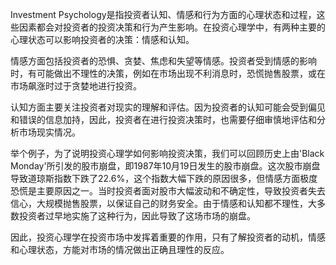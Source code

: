 

Investment Psychology是指投资者认知、情感和行为方面的心理状态和过程，这些因素都会对投资者的投资决策和行为产生影响。在投资心理学中，有两种主要的心理状态可以影响投资者的决策：情感和认知。

情感方面包括投资者的恐惧、贪婪、焦虑和失望等情感。投资者受到情感的影响时，有可能做出不理性的决策，例如在市场出现不利消息时，恐慌抛售股票，或在市场飙涨时过于贪婪地进行投资。

认知方面主要关注投资者对现实的理解和评估。因为投资者的认知可能会受到偏见和错误的信息加持，因此，投资者在进行投资决策时，也需要仔细审慎地评估和分析市场现实情况。

举个例子，为了说明投资心理学如何影响投资决策，我们可以回顾历史上由'Black Monday'所引发的股市崩盘，即1987年10月19日发生的股市崩盘。这次股市崩盘导致道琼斯指数下跌了22.6%，这个指数大幅下跌的原因很多，但情感方面极度恐慌是主要原因之一。当时投资者面对股市大幅波动和不确定性，导致投资者失去信心，大规模抛售股票，以保证自己的财务安全。由于情感和认知都不理性，大多数投资者过早地实施了这种行为，因此导致了这场市场的崩盘。

因此，投资心理学在投资市场中发挥着重要的作用，只有了解投资者的动机，情感和心理状态，方能对市场的情况做出正确且理性的反应。